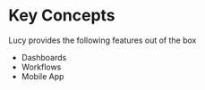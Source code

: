 # Key Concepts

Lucy provides the following features out of the box

* Dashboards
* Workflows
* Mobile App
